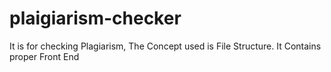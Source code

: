 # plaigiarism-checker
It is for checking Plagiarism, The Concept used is File Structure. It Contains proper Front End
